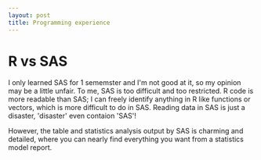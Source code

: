 ```yaml
---
layout: post
title: Programming experience
---
```


# R vs SAS

I only learned SAS for 1 sememster and I'm not good at it, so my opinion may be a little unfair. To me, SAS is too difficult and too restricted. R code is more readable than SAS; I can freely identify anything in R like functions or vectors, which is more difficult to do in SAS. Reading data in SAS is just a disaster, 'disaster' even contaion 'SAS'!

However, the table and statistics analysis output by SAS is charming and detailed, where you can nearly find everything you want from a statistics model report.
